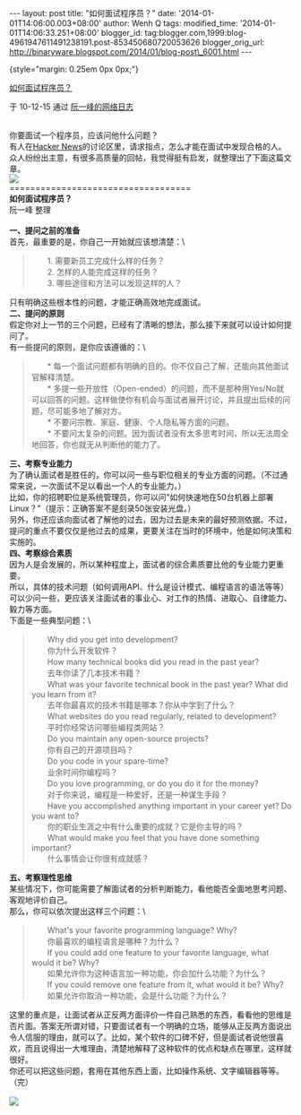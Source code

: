 --- layout: post title: "如何面试程序员？" date:
'2014-01-01T14:06:00.003+08:00' author: Wenh Q tags: modified\_time:
'2014-01-01T14:06:33.251+08:00' blogger\_id:
tag:blogger.com,1999:blog-4961947611491238191.post-853450680720053626
blogger\_orig\_url:
http://binaryware.blogspot.com/2014/01/blog-post\_6001.html ---

 {style="margin: 0.25em 0px 0px;"}

[如何面试程序员？](http://www.ruanyifeng.com/blog/2010/12/how_to_interview_a_programmer.html)

于 10-12-15 通过 [阮一峰的网络日志](http://www.ruanyifeng.com/blog/)

\
你要面试一个程序员，应该问他什么问题？\
有人在[Hacker
News](http://news.ycombinator.com/item?id=1984518)的讨论区里，请求指点，怎么才能在面试中发现合格的人。众人纷纷出主意，有很多高质量的回帖，我觉得挺有启发，就整理出了下面这篇文章。\
![](http://image.beekka.com/blog/201012/bg2010121601.jpg)\
===================================\
**如何面试程序员？**\
阮一峰 整理\
\
 **一、提问之前的准备**\
首先，最重要的是，你自己一开始就应该想清楚：\

> 　　1. 需要新员工完成什么样的任务？\
> 　　2. 怎样的人能完成这样的任务？\
> 　　3. 哪些途径和方法可以发现这样的人？

只有明确这些根本性的问题，才能正确高效地完成面试。\
**二、提问的原则**\
假定你对上一节的三个问题，已经有了清晰的想法，那么接下来就可以设计如何提问了。\
有一些提问的原则，是你应该遵循的：\

> 　　\*
> 每一个面试问题都有明确的目的。你不仅自己了解，还能向其他面试官解释清楚。\
> 　　\*
> 多提一些开放性（Open-ended）的问题，而不是那种用Yes/No就可以回答的问题。这样做使你有机会与面试者展开讨论，并且提出后续的问题，尽可能多地了解对方。\
> 　　\* 不要问宗教、家庭、健康、个人隐私等方面的问题。\
> 　　\*
> 不要问太复杂的问题。因为面试者没有太多思考时间，所以无法周全地回答，你也就无从判断他的能力了。

**三、考察专业能力**\
为了确认面试者是胜任的，你可以问一些与职位相关的专业方面的问题。（不过通常来说，一次面试不足以看出一个人的专业能力。）\
比如，你的招聘职位是系统管理员，你可以问"如何快速地在50台机器上部署Linux？"（提示：正确答案不是刻录50张安装光盘。）\
另外，你还应该向面试者了解他的过去，因为过去是未来的最好预测依据。不过，提问的重点不要仅仅是他过去的成果，更要关注在当时的环境中，他是如何决策和实施的。\
**四、考察综合素质**\
因为人是会发展的，所以某种程度上，面试者的综合素质要比他的专业能力更重要。\
所以，具体的技术问题（如何调用API、什么是设计模式、编程语言的语法等等）可以少问一些，更应该关注面试者的事业心、对工作的热情、进取心、自律能力、毅力等方面。\
下面是一些典型问题：\

> 　　Why did you get into development?\
>  　　你为什么开发软件？\
> 　　How many technical books did you read in the past year?\
>  　　去年你读了几本技术书籍？\
> 　　What was your favorite technical book in the past year? What did
> you learn from it?\
>  　　去年你最喜欢的技术书籍是哪本？你从中学到了什么？\
> 　　What websites do you read regularly, related to development?\
>  　　平时你经常访问哪些编程类网站？\
> 　　Do you maintain any open-source projects?\
>  　　你有自己的开源项目吗？\
> 　　Do you code in your spare-time?\
>  　　业余时间你编程吗？\
> 　　Do you love programming, or do you do it for the money?\
>  　　对于你来说，编程是一种爱好，还是一种谋生手段？\
> 　　Have you accomplished anything important in your career yet? Do
> you want to? \
>  　　你的职业生涯之中有什么重要的成就？它是你主导的吗？\
> 　　What would make you feel that you have done something important?\
>  　　什么事情会让你很有成就感？

**五、考察理性思维**\
某些情况下，你可能需要了解面试者的分析判断能力，看他能否全面地思考问题、客观地评价自己。\
那么，你可以依次提出这样三个问题：\

> 　　What's your favorite programming language? Why? \
>  　　你最喜欢的编程语言是哪种？为什么？\
> 　　If you could add one feature to your favorite language, what would
> it be? Why?\
>  　　如果允许你为这种语言加一种功能，你会加什么功能？为什么？\
> 　　If you could remove one feature from it, what would it be? Why?\
>  　　如果允许你取消一种功能，会是什么功能？为什么？

这里的重点是，让面试者从正反两方面评价一件自己熟悉的东西，看看他的思维是否片面。答案无所谓对错，只要面试者有一个明确的立场，能够从正反两方面说出令人信服的理由，就可以了。比如，某个软件的口碑不好，但是面试者说他很喜欢，而且说得出一大堆理由，清楚地解释了这种软件的优点和缺点在哪里，这样就很好。\
你还可以把这些问题，套用在其他东西上面，比如操作系统、文字编辑器等等。\
（完）\
 \
![](http://www1.feedsky.com/t1/449763897/ruanyf/feedsky/s.gif?r=http://www.ruanyifeng.com/blog/2010/12/how_to_interview_a_programmer.html)
